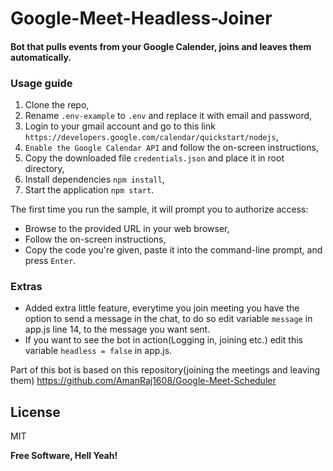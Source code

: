# Google-Meet-Headless-Joiner

#### Bot that pulls events from your Google Calender, joins and leaves them automatically.


### Usage guide

1. Clone the repo,
2. Rename `.env-example` to `.env` and replace it with email and password,
3. Login to your gmail account and go to this link `https://developers.google.com/calendar/quickstart/nodejs`,
4. `Enable the Google Calendar API` and follow the on-screen instructions,
5. Copy the downloaded file `credentials.json` and place it in root directory,
6. Install dependencies `npm install`,
7. Start the application `npm start`.

The first time you run the sample, it will prompt you to authorize access:

- Browse to the provided URL in your web browser,
- Follow the on-screen instructions,
- Copy the code you're given, paste it into the command-line prompt, and press `Enter`.

### Extras

- Added extra little feature, everytime you join meeting you have the option to send a message in the chat, to do so edit variable `message` in app.js line 14, to the message you want sent.
- If you want to see the bot in action(Logging in, joining etc.) edit this variable `headless = false` in app.js.


Part of this bot is based on this repository\(joining the meetings and leaving them\) https://github.com/AmanRaj1608/Google-Meet-Scheduler

## License

MIT

**Free Software, Hell Yeah!**
